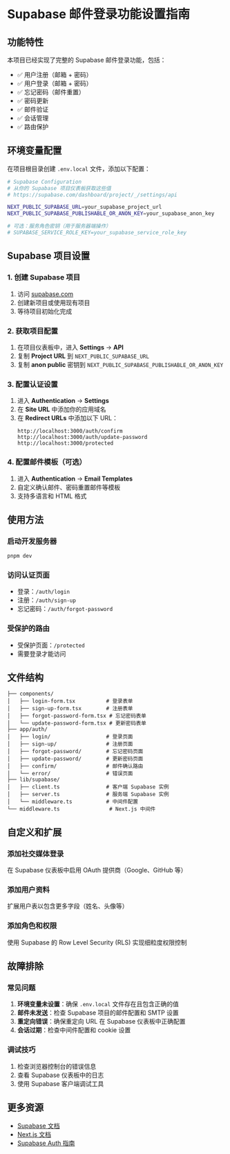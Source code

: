 # Supabase 邮件登录功能设置指南

## 功能特性

本项目已经实现了完整的 Supabase 邮件登录功能，包括：

- ✅ 用户注册（邮箱 + 密码）
- ✅ 用户登录（邮箱 + 密码）
- ✅ 忘记密码（邮件重置）
- ✅ 密码更新
- ✅ 邮件验证
- ✅ 会话管理
- ✅ 路由保护

## 环境变量配置

在项目根目录创建 `.env.local` 文件，添加以下配置：

```bash
# Supabase Configuration
# 从你的 Supabase 项目仪表板获取这些值
# https://supabase.com/dashboard/project/_/settings/api

NEXT_PUBLIC_SUPABASE_URL=your_supabase_project_url
NEXT_PUBLIC_SUPABASE_PUBLISHABLE_OR_ANON_KEY=your_supabase_anon_key

# 可选：服务角色密钥（用于服务器端操作）
# SUPABASE_SERVICE_ROLE_KEY=your_supabase_service_role_key
```

## Supabase 项目设置

### 1. 创建 Supabase 项目

1. 访问 [supabase.com](https://supabase.com)
2. 创建新项目或使用现有项目
3. 等待项目初始化完成

### 2. 获取项目配置

1. 在项目仪表板中，进入 **Settings** → **API**
2. 复制 **Project URL** 到 `NEXT_PUBLIC_SUPABASE_URL`
3. 复制 **anon public** 密钥到 `NEXT_PUBLIC_SUPABASE_PUBLISHABLE_OR_ANON_KEY`

### 3. 配置认证设置

1. 进入 **Authentication** → **Settings**
2. 在 **Site URL** 中添加你的应用域名
3. 在 **Redirect URLs** 中添加以下 URL：
   ```
   http://localhost:3000/auth/confirm
   http://localhost:3000/auth/update-password
   http://localhost:3000/protected
   ```

### 4. 配置邮件模板（可选）

1. 进入 **Authentication** → **Email Templates**
2. 自定义确认邮件、密码重置邮件等模板
3. 支持多语言和 HTML 格式

## 使用方法

### 启动开发服务器

```bash
pnpm dev
```

### 访问认证页面

- 登录：`/auth/login`
- 注册：`/auth/sign-up`
- 忘记密码：`/auth/forgot-password`

### 受保护的路由

- 受保护页面：`/protected`
- 需要登录才能访问

## 文件结构

```
├── components/
│   ├── login-form.tsx          # 登录表单
│   ├── sign-up-form.tsx        # 注册表单
│   ├── forgot-password-form.tsx # 忘记密码表单
│   └── update-password-form.tsx # 更新密码表单
├── app/auth/
│   ├── login/                  # 登录页面
│   ├── sign-up/                # 注册页面
│   ├── forgot-password/        # 忘记密码页面
│   ├── update-password/        # 更新密码页面
│   ├── confirm/                # 邮件确认路由
│   └── error/                  # 错误页面
├── lib/supabase/
│   ├── client.ts               # 客户端 Supabase 实例
│   ├── server.ts               # 服务端 Supabase 实例
│   └── middleware.ts           # 中间件配置
└── middleware.ts                # Next.js 中间件
```

## 自定义和扩展

### 添加社交媒体登录

在 Supabase 仪表板中启用 OAuth 提供商（Google、GitHub 等）

### 添加用户资料

扩展用户表以包含更多字段（姓名、头像等）

### 添加角色和权限

使用 Supabase 的 Row Level Security (RLS) 实现细粒度权限控制

## 故障排除

### 常见问题

1. **环境变量未设置**：确保 `.env.local` 文件存在且包含正确的值
2. **邮件未发送**：检查 Supabase 项目的邮件配置和 SMTP 设置
3. **重定向错误**：确保重定向 URL 在 Supabase 仪表板中正确配置
4. **会话过期**：检查中间件配置和 cookie 设置

### 调试技巧

1. 检查浏览器控制台的错误信息
2. 查看 Supabase 仪表板中的日志
3. 使用 Supabase 客户端调试工具

## 更多资源

- [Supabase 文档](https://supabase.com/docs)
- [Next.js 文档](https://nextjs.org/docs)
- [Supabase Auth 指南](https://supabase.com/docs/guides/auth)
